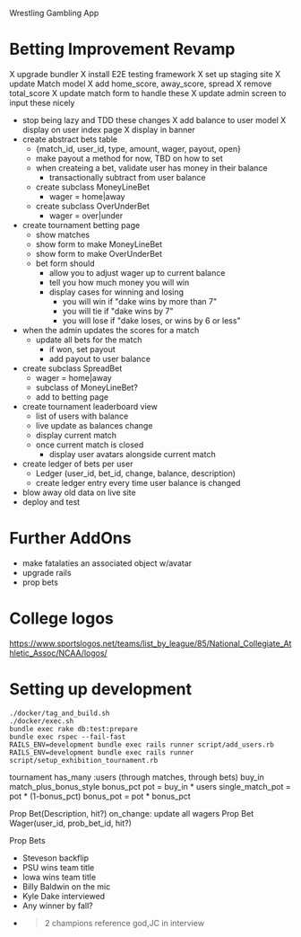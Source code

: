 Wrestling Gambling App

# Betting Improvement Revamp
X upgrade bundler
X install E2E testing framework
X set up staging site
X update Match model
  X add home_score, away_score, spread
  X remove total_score
  X update match form to handle these
  X update admin screen to input these nicely
- stop being lazy and TDD these changes
X add balance to user model
  X display on user index page
  X display in banner
- create abstract bets table
  - {match_id, user_id, type, amount, wager, payout, open}
  - make payout a method for now, TBD on how to set
  - when createing a bet, validate user has money in their balance
    - transactionally subtract from user balance
  - create subclass MoneyLineBet
    - wager = home|away
  - create subclass OverUnderBet
    - wager = over|under
- create tournament betting page
  - show matches
  - show form to make MoneyLineBet
  - show form to make OverUnderBet
  - bet form should
    - allow you to adjust wager up to current balance
    - tell you how much money you will win
    - display cases for winning and losing
      - you will win if "dake wins by more than 7"
      - you will tie if "dake wins by 7"
      - you will lose if "dake loses, or wins by 6 or less"
- when the admin updates the scores for a match
  - update all bets for the match
    - if won, set payout
    - add payout to user balance
- create subclass SpreadBet
  - wager = home|away
  - subclass of MoneyLineBet?
  - add to betting page
- create tournament leaderboard view
  - list of users with balance
  - live update as balances change 
  - display current match
  - once current match is closed
    - display user avatars alongside current match
- create ledger of bets per user
  - Ledger (user_id, bet_id, change, balance, description)
  - create ledger entry every time user balance is changed
- blow away old data on live site
- deploy and test

# Further AddOns
- make fatalaties an associated object w/avatar
- upgrade rails
- prop bets

# College logos
https://www.sportslogos.net/teams/list_by_league/85/National_Collegiate_Athletic_Assoc/NCAA/logos/

# Setting up development
```
./docker/tag_and_build.sh
./docker/exec.sh
bundle exec rake db:test:prepare
bundle exec rspec --fail-fast
RAILS_ENV=development bundle exec rails runner script/add_users.rb
RAILS_ENV=development bundle exec rails runner script/setup_exhibition_tournament.rb
```

tournament
  has_many :users (through matches, through bets)
  buy_in
  match_plus_bonus_style
    bonus_pct
    pot = buy_in * users
    single_match_pot = pot * (1-bonus_pct)
    bonus_pot = pot * bonus_pct

Prop Bet(Description, hit?)
  on_change: update all wagers
Prop Bet Wager(user_id, prob_bet_id, hit?)

Prop Bets
- Steveson backflip
- PSU wins team title
- Iowa wins team title
- Billy Baldwin on the mic
- Kyle Dake interviewed
- Any winner by fall?
- >2 champions reference god,JC in interview
